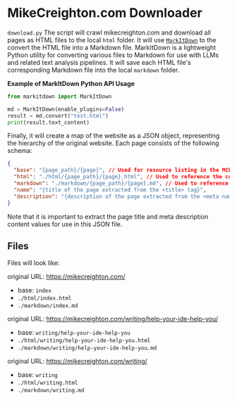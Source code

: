 # MikeCreighton.com Downloader

`download.py`
The script will crawl mikecreighton.com and download all pages as HTML files to the local `html` folder.
It will use [`MarkItDown`](https://github.com/microsoft/markitdown) to the convert the HTML file into a Markdown file. MarkItDown is a lightweight Python utility for converting various files to Markdown for use with LLMs and related text analysis pipelines.
It will save each HTML file's corresponding Markdown file into the local `markdown` folder.

**Example of MarkItDown Python API Usage**

```python
from markitdown import MarkItDown

md = MarkItDown(enable_plugins=False)
result = md.convert("test.html")
print(result.text_content)
```

Finally, it will create a map of the website as a JSON object, representing the hierarchy of the original website. Each page consists of the following schema:

```json
{
  "base": "{page_path}/{page}", // Used for resource listing in the MCP server
  "html": "./html/{page_path}/{page}.html", // Used to reference the corresponding local HTML file
  "markdown": "./markdown/{page_path}/{page}.md", // Used to reference the corresponding local Markdown file
  "name": "{title of the page extracted from the <title> tag}",
  "description": "{description of the page extracted from the <meta name='description'> tag}"
}
```

Note that it is important to extract the page title and meta description content values for use in this JSON file.

## Files

Files will look like:

original URL: https://mikecreighton.com/
- base: `index`
- `./html/index.html` 
- `./markdown/index.md`

original URL: https://mikecreighton.com/writing/help-your-ide-help-you/
- base: `writing/help-your-ide-help-you`
- `./html/writing/help-your-ide-help-you.html`
- `./markdown/writing/help-your-ide-help-you.md`

original URL: https://mikecreighton.com/writing/
- base: `writing`
- `./html/writing.html`
- `./markdown/writing.md`
